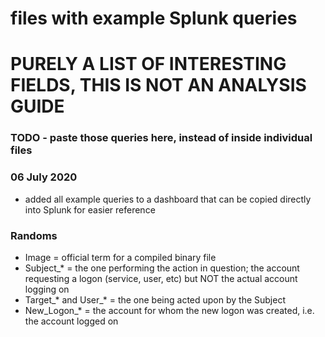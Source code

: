 # files with example Splunk queries
# PURELY A LIST OF INTERESTING FIELDS, THIS IS NOT AN ANALYSIS GUIDE

### TODO - paste those queries here, instead of inside individual files

### 06 July 2020
- added all example queries to a dashboard that can be copied directly into Splunk for easier reference

### Randoms
- Image = official term for a compiled binary file
- Subject_* = the one performing the action in question; the account requesting a logon (service, user, etc) but NOT the actual account logging on
- Target_* and User_* = the one being acted upon by the Subject
- New_Logon_* = the account for whom the new logon was created, i.e. the account logged on

